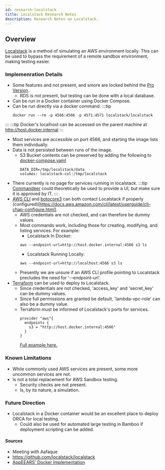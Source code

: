 ```yaml
---
id: research-localstack
title: Localstack Research Notes
description: Research Notes on Localstack.
---
```


## Overview

[Localstack](https://github.com/localstack/localstack) is a method of simulating an AWS environment locally.
This can be used to bypass the requirement of a remote sandbox environment, making testing easier.


### Implemenration Details
- Some features and not present, and smore are locked behind the [Pro Version](https://localstack.cloud/#pricing).
  - RDS is not present, but testing can be done with a local database.
- Can be run in a Docker container using Docker Compose.
- Can be run directly via a docker command.
:::tip
  ```
  docker run --rm -p 4566:4566 -p 4571:4571 localstack/localstack
  ```
:::
:::tip
Docker's localhost can be accessed on the parent machine at http://host.docker.internal
:::
- Most services are accessible on port 4566, and starting the image lists them individually.
- Data is not persisted between runs of the image.
  - S3 Bucket contents can be preserved by adding the following to [docker-compose.yaml](https://git.cr.usgs.gov/LPDA/appeears/-/blob/feature/rds-setup/deployment/localstack/docker-compose.yaml)
    ```
    DATA_DIR=/tmp/localstack/data
    volumes: localstack-col:/tmp/localstack
    ```
- There currently is no page for services running in localstack.
:::tip
[Commandeer](getcommandeer.com) could theoretically be used to provide a UI, but make sure it is approved by IT.
:::
- [AWS CLI](https://aws.amazon.com/cli/) and [botocore3](https://github.com/boto/botocore) can both contact Localstack if properly (configured)[https://docs.aws.amazon.com/cli/latest/userguide/cli-chap-configure.html].
  - AWS credentials are not checked, and can therefore be dummy values.
  - Most commands work, including those for creating, modifying, and listing services. For example:
    - Localstack In Docker:
    ```commandline
    aws --endpoint-url=http://host.docker.internal:4566 s3 ls
    ```
    - Localstack Running Locally:
    ```commandline
    aws --endpoint-url=http://localhost:4566 s3 ls
    ```
  - Presently we are unsure if an AWS CLI profile pointing to Localstack precludes the need for '--endpoint-url'.
- [Terraform](https://www.terraform.io/) can be used to deploy to Localstack.
  - Since credentials are not checked, 'access_key' and 'secret_key' can be dummy values.
  - Since full permissions are granted be default, 'lambda-vpc-role' can also be a dummy value.
  - Terraform must be informed of Localstack's ports for services.
    ```
    provider "aws"{
      endpoints {
        s3 = "http://host.docker.internal:4566"
      }
    }
    ```
    [Full example here.](https://git.cr.usgs.gov/LPDA/appeears/-/blob/feature/rds-setup/deployment/terraform/dev/main.tf)

### Known Limitations
- While commonly used AWS services are present, some more uncommon services are not.
- Is not a total replacement for AWS Sandbox testing.
  - Security checks are not present.
  - Is, by its nature, a simulation.

### Future Direction
- Localstack in a Docker container would be an excellent place to deploy ORCA for local testing.
  - Could also be used for automated large testing in Bamboo if deployment scripting can be added.

#### Sources
- Meeting with Aafaque
- https://github.com/localstack/localstack
- [AppEEARS' Docker Implementation](https://git.cr.usgs.gov/LPDA/appeears/-/blob/feature/rds-setup/deployment/terraform/dev/main.tf)